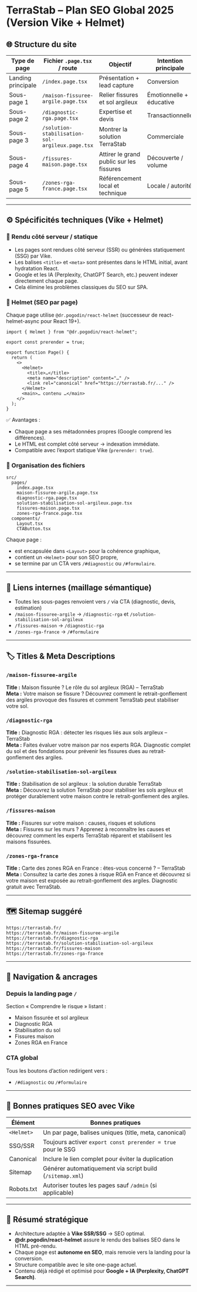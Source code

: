 # TerraStab – Plan SEO Global 2025 (Version Vike + Helmet)

## 🌐 Structure du site

| Type de page       | Fichier `.page.tsx` / route            | Objectif                                 | Intention principale     |
| ------------------ | -------------------------------------- | ---------------------------------------- | ------------------------ |
| Landing principale | `/index.page.tsx`                      | Présentation + lead capture              | Conversion               |
| Sous-page 1        | `/maison-fissuree-argile.page.tsx`     | Relier fissures et sol argileux          | Émotionnelle + éducative |
| Sous-page 2        | `/diagnostic-rga.page.tsx`             | Expertise et devis                       | Transactionnelle         |
| Sous-page 3        | `/solution-stabilisation-sol-argileux.page.tsx` | Montrer la solution TerraStab | Commerciale              |
| Sous-page 4        | `/fissures-maison.page.tsx`            | Attirer le grand public sur les fissures | Découverte / volume      |
| Sous-page 5        | `/zones-rga-france.page.tsx`           | Référencement local et technique         | Locale / autorité        |

---

## ⚙️ Spécificités techniques (Vike + Helmet)

### 🧩 Rendu côté serveur / statique

- Les pages sont rendues côté serveur (SSR) ou générées statiquement (SSG) par Vike.
- Les balises `<title>` et `<meta>` sont présentes dans le HTML initial, avant hydratation React.
- Google et les IA (Perplexity, ChatGPT Search, etc.) peuvent indexer directement chaque page.
- Cela élimine les problèmes classiques du SEO sur SPA.

### 🧠 Helmet (SEO par page)

Chaque page utilise `@dr.pogodin/react-helmet` (successeur de react-helmet-async pour React 19+).

```tsx
import { Helmet } from "@dr.pogodin/react-helmet";

export const prerender = true;

export function Page() {
  return (
    <>
      <Helmet>
        <title>…</title>
        <meta name="description" content="…" />
        <link rel="canonical" href="https://terrastab.fr/..." />
      </Helmet>
      <main>… contenu …</main>
    </>
  );
}
```

✅ Avantages :
- Chaque page a ses métadonnées propres (Google comprend les différences).
- Le HTML est complet côté serveur → indexation immédiate.
- Compatible avec l’export statique Vike (`prerender: true`).

### 🧱 Organisation des fichiers

```
src/
  pages/
    index.page.tsx
    maison-fissuree-argile.page.tsx
    diagnostic-rga.page.tsx
    solution-stabilisation-sol-argileux.page.tsx
    fissures-maison.page.tsx
    zones-rga-france.page.tsx
  components/
    Layout.tsx
    CTAButton.tsx
```

Chaque page :
- est encapsulée dans `<Layout>` pour la cohérence graphique,
- contient un `<Helmet>` pour son SEO propre,
- se termine par un CTA vers `/#diagnostic` ou `/#formulaire`.

---

## 🧩 Liens internes (maillage sémantique)

- Toutes les sous-pages renvoient vers `/` via CTA (diagnostic, devis, estimation)
- `/maison-fissuree-argile` → `/diagnostic-rga` et `/solution-stabilisation-sol-argileux`
- `/fissures-maison` → `/diagnostic-rga`
- `/zones-rga-france` → `/#formulaire`

---

## 🏷️ Titles & Meta Descriptions

### `/maison-fissuree-argile`
**Title :** Maison fissurée ? Le rôle du sol argileux (RGA) – TerraStab  
**Meta :** Votre maison se fissure ? Découvrez comment le retrait-gonflement des argiles provoque des fissures et comment TerraStab peut stabiliser votre sol.

### `/diagnostic-rga`
**Title :** Diagnostic RGA : détecter les risques liés aux sols argileux – TerraStab  
**Meta :** Faites évaluer votre maison par nos experts RGA. Diagnostic complet du sol et des fondations pour prévenir les fissures dues au retrait-gonflement des argiles.

### `/solution-stabilisation-sol-argileux`
**Title :** Stabilisation de sol argileux : la solution durable TerraStab  
**Meta :** Découvrez la solution TerraStab pour stabiliser les sols argileux et protéger durablement votre maison contre le retrait-gonflement des argiles.

### `/fissures-maison`
**Title :** Fissures sur votre maison : causes, risques et solutions  
**Meta :** Fissures sur les murs ? Apprenez à reconnaître les causes et découvrez comment les experts TerraStab réparent et stabilisent les maisons fissurées.

### `/zones-rga-france`
**Title :** Carte des zones RGA en France : êtes-vous concerné ? – TerraStab  
**Meta :** Consultez la carte des zones à risque RGA en France et découvrez si votre maison est exposée au retrait-gonflement des argiles. Diagnostic gratuit avec TerraStab.

---

## 🗺️ Sitemap suggéré

```
https://terrastab.fr/
https://terrastab.fr/maison-fissuree-argile
https://terrastab.fr/diagnostic-rga
https://terrastab.fr/solution-stabilisation-sol-argileux
https://terrastab.fr/fissures-maison
https://terrastab.fr/zones-rga-france
```

---

## 🔗 Navigation & ancrages

### Depuis la landing page `/`
Section « Comprendre le risque » listant :
- Maison fissurée et sol argileux
- Diagnostic RGA
- Stabilisation du sol
- Fissures maison
- Zones RGA en France

### CTA global
Tous les boutons d’action redirigent vers :
- `/#diagnostic` ou `/#formulaire`

---

## 🧭 Bonnes pratiques SEO avec Vike

| Élément | Bonnes pratiques |
|----------|------------------|
| `<Helmet>` | Un par page, balises uniques (title, meta, canonical) |
| SSG/SSR | Toujours activer `export const prerender = true` pour le SSG |
| Canonical | Inclure le lien complet pour éviter la duplication |
| Sitemap | Générer automatiquement via script build (`/sitemap.xml`) |
| Robots.txt | Autoriser toutes les pages sauf `/admin` (si applicable) |

---

## 🎯 Résumé stratégique

- Architecture adaptée à **Vike SSR/SSG** → SEO optimal.
- **@dr.pogodin/react-helmet** assure le rendu des balises SEO dans le HTML pré-rendu.
- Chaque page est **autonome en SEO**, mais renvoie vers la landing pour la conversion.
- Structure compatible avec le site one-page actuel.
- Contenu déjà rédigé et optimisé pour **Google + IA (Perplexity, ChatGPT Search)**.

---

